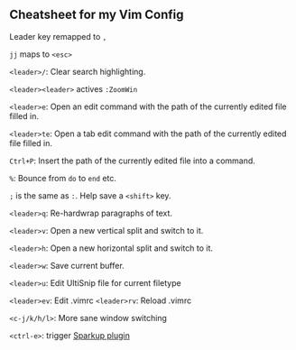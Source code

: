 ## Cheatsheet for my Vim Config


Leader key remapped to `,`

`jj` maps to `<esc>`

`<leader>/`: Clear search highlighting.

`<leader><leader>` actives `:ZoomWin`

`<leader>e`: Open an edit command with the path of the currently edited file filled in.

`<leader>te`: Open a tab edit command with the path of the currently edited file filled in.

`Ctrl+P`: Insert the path of the currently edited file into a command.

`%`: Bounce from `do` to `end` etc.

`;` is the same as `:`. Help save a `<shift>` key.

`<leader>q`: Re-hardwrap paragraphs of text.

`<leader>v`: Open a new vertical split and switch to it.

`<leader>h`: Open a new horizontal split and switch to it.

`<leader>w`: Save current buffer.

`<leader>u`: Edit UltiSnip file for current filetype

`<leader>ev`: Edit .vimrc
`<leader>rv`: Reload .vimrc

`<c-j/k/h/l>`: More sane window switching

`<ctrl-e>`: trigger [Sparkup
plugin](https://github.com/rstacruz/sparkup)
